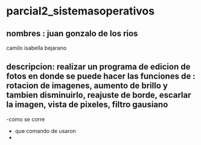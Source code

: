 # parcial2_sistemasoperativos
## nombres : juan gonzalo de los rios 
camilo 
isabella bejarano
## descripcion: realizar un programa de edicion de fotos en donde se puede hacer las funciones de : rotacion de imagenes, aumento de brillo y tambien disminuirlo, reajuste de borde, escarlar la imagen, vista de pixeles, filtro gausiano 
 -como se corre 
 - que comando de usaron
 - 
